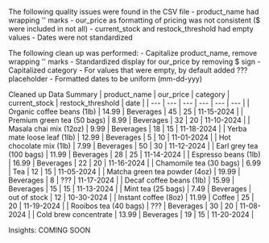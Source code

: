 The following quality issues were found in the CSV file
            - product_name had wrapping '' marks
            - our_price as formatting of pricing was not consistent ($ were included in not all)
            - current_stock and restock_threshold had empty values
            - Dates were not standardized
            
The following clean up was performed:
            - Capitalize product_name, remove wrapping '' marks
            - Standardized display for our_price by removing $ sign
            - Capitalized category
            - For values that were empty, by default added ??? placeholder
            - Formatted dates to be uniform (mm-dd-yyy)

Cleaned up Data Summary
| product_name | our_price | category | current_stock | restock_threshold | date |
| --- | --- | --- | --- | --- | --- |
| Organic coffee beans (1lb) | 14.99 | Beverages | 45 | 25 | 11-15-2024 |
| Premium green tea (50 bags) | 8.99 | Beverages | 32 | 20 | 11-10-2024 |
| Masala chai mix (12oz) | 9.99 | Beverages | 18 | 15 | 11-18-2024 |
| Yerba mate loose leaf (1lb) | 12.99 | Beverages | 5 | 10 | 11-01-2024 |
| Hot chocolate mix (1lb) | 7.99 | Beverages | 50 | 30 | 11-12-2024 |
| Earl grey tea (100 bags) | 11.99 | Beverages | 28 | 25 | 11-14-2024 |
| Espresso beans (1lb) | 16.99 | Beverages | 22 | 20 | 11-16-2024 |
| Chamomile tea (30 bags) | 6.99 | Tea | 12 | 15 | 11-05-2024 |
| Matcha green tea powder (4oz) | 19.99 | Beverages | 8 | ??? | 11-17-2024 |
| Decaf coffee beans (1lb) | 15.99 | Beverages | 15 | 15 | 11-13-2024 |
| Mint tea (25 bags) | 7.49 | Beverages | out of stock | 12 | 10-30-2024 |
| Instant coffee (8oz) | 11.99 | Coffee | 25 | 20 | 11-19-2024 |
| Rooibos tea (40 bags) | ??? | Beverages | 30 | 20 | 11-08-2024 |
| Cold brew concentrate | 13.99 | Beverages | 19 | 15 | 11-20-2024 |

Insights: 
COMING SOON
